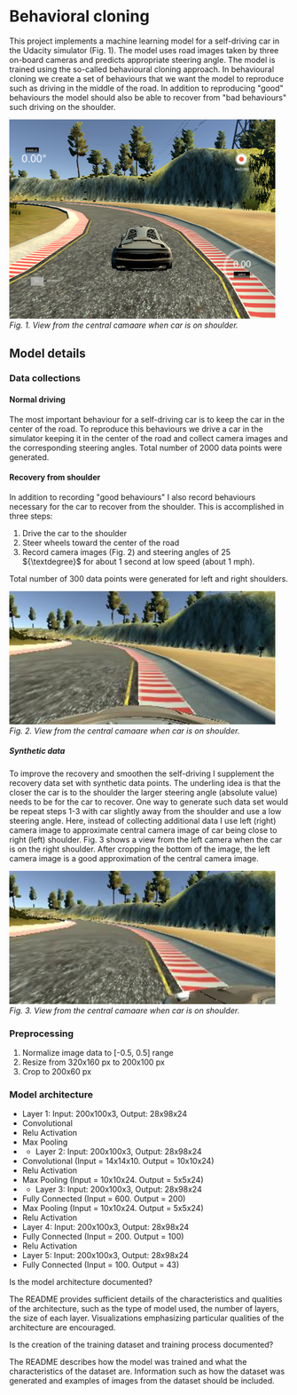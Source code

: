 # Behavioral cloning

This project implements a machine learning model for a self-driving car in the Udacity simulator (Fig. 1). The model uses road images taken by three on-board cameras and predicts appropriate steering angle.  The model is trained using the so-called  behavioural cloning approach. 
In behavioural cloning we create a set of behaviours that we want the model to reproduce such as driving in the middle of the road.  In addition to reproducing "good" behaviours the model should also be able to recover from "bad behaviours" such driving on the shoulder.

<p>
<img src="simulator.png" width="480" alt="Combined Image" />
    <em>Fig. 1. View from the central camaare when car is on shoulder.</em>
</p>

## Model details

### Data collections

#### Normal driving

The most important behaviour for a self-driving car is to keep the car in the center of the road. 
To reproduce this behaviours we drive a car in the simulator keeping it in the center of the road and collect camera images and the corresponding steering angles. Total number of 2000 data points were generated.

#### Recovery from shoulder
In addition to recording "good behaviours" I also record behaviours necessary for the car to recover from the shoulder.
This is accomplished in three steps:

1. Drive the car to the shoulder 
2. Steer wheels toward the center of the road
3. Record camera images (Fig. 2) and steering angles of 25 ${\textdegree}$ for about 1 second at low speed (about 1 mph).

Total number of 300 data points were generated for left and right shoulders.
<p>
<img src="center_example.jpg" width="480" alt="Combined Image" /> <br>
    <em>Fig. 2. View from the central camaare when car is on shoulder.</em>
</p>

##### Synthetic data
To improve the recovery and smoothen the self-driving I supplement the recovery data set with synthetic data points.
The underling idea is that the closer the car is to the shoulder the larger steering angle (absolute value) needs to be for the car to recover.
One way to generate such data set would be repeat steps 1-3 with car slightly away from the shoulder and use a low steering angle.
Here, instead of collecting additional data I use left (right) camera image to approximate central camera image of car being close to right (left) shoulder.  Fig. 3 shows a view from the left camera when the car is on the right shoulder. After cropping the bottom of the image, the left camera image is a good approximation of the central camera image.

<p>
<img src="left_example.jpg" width="480" alt="Combined Image" /> <br>
    <em>Fig. 3. View from the central camaare when car is on shoulder.</em>
</p>

### Preprocessing
1. Normalize image data to [-0.5, 0.5] range
2. Resize from 320x160 px to 200x100 px
3. Crop to 200x60 px 

### Model architecture 

* Layer 1: Input: 200x100x3, Output: 28x98x24 
 * Convolutional
 * Relu Activation
 * Max Pooling
* - Layer 2:  Input: 200x100x3, Output: 28x98x24 
 * Convolutional (Input = 14x14x10. Output = 10x10x24)
 * Relu Activation
 * Max Pooling (Input = 10x10x24. Output = 5x5x24)
* - Layer 3: Input: 200x100x3, Output: 28x98x24 
 * Fully Connected (Input = 600. Output = 200)
 * Max Pooling (Input = 10x10x24. Output = 5x5x24)
 * Relu Activation
 * Layer 4: Input: 200x100x3, Output: 28x98x24 
 * Fully Connected (Input = 200. Output = 100)
 * Relu Activation
* Layer 5: Input: 200x100x3, Output: 28x98x24 
* Fully Connected (Input = 100. Output = 43)



Is the model architecture documented?

The README provides sufficient details of the characteristics and qualities of the architecture, such as the type of model used, the number of layers, the size of each layer. Visualizations emphasizing particular qualities of the architecture are encouraged.

Is the creation of the training dataset and training process documented?

The README describes how the model was trained and what the characteristics of the dataset are. Information such as how the dataset was generated and examples of images from the dataset should be included.
